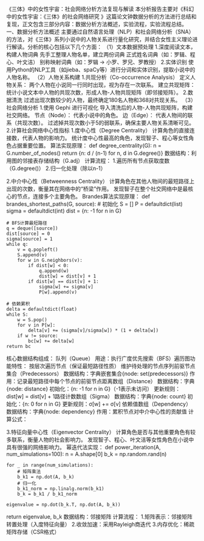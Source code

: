 《三体》中的女性宇宙：社会网络分析方法复现与解读
本分析报告主要对《科幻中的女性宇宙：《三体》的社会网络研究 》这篇论文钟数据分析的方法进行总结和复现，正文包含三部分内容：数据分析方法概述，实验流程，实验流程总结。
一、数据分析方法概述
主要通过自然语言处理（NLP）和社会网络分析（SNA）的方法，对《三体》系列小说中的人物关系进行量化研究，并结合女性主义理论进行解读。分析的核心包括以下几个方面：
（1）文本数据预处理
1.深度阅读文本，构建人物词典
先手工整理人物名单，建立两份词典
正式姓名词典（如：罗辑、程心、叶文洁）
别称映射词典（如：罗辑 -> 小罗、罗兄、罗教授）
2.实体识别
使用Python的NLP工具（如jieba、spaCy等）进行分词和实体识别，提取小说中的人物名称。
（2）人物关系构建
1.共现分析（Co-occurrence Analysis）
定义人物关系： 两个人物在小说同一行同时出现，视为存在一次联系。
建立共现矩阵： 统计小说文本中人物的共现次数，形成人物-人物共现矩阵（即邻接矩阵）。
2.数据清洗
过滤出现次数较少的人物，最终确定180名人物和368对共现关系。
（3）社会网络分析
1.使用 Gephi 进行可视化
导入清洗后的人物-人物共现矩阵，构建社交网络。
节点（Node）： 代表小说中的角色。
边（Edge）： 代表人物间的联系（共现次数）。
过滤掉共现次数小于5的弱联系，确保主要人物关系清晰可见。
2.计算社会网络中心性指标
1.度中心性（Degree Centrality）
计算角色的直接连接数，代表人物的影响力。
统计度中心性最高的角色，发现智子、程心等女性角色占据重要位置。
算法实现原理：
 def degree_centrality(G):
    n = G.number_of_nodes()
    return {n: d / (n-1) for n, d in G.degree()}
数据结构：利用图的邻接表存储结构（G.adj）
计算流程：
1.遍历所有节点获取度数（G.degree()）
2.归一化处理（除以n-1）

2.中介中心性（Betweenness Centrality）
计算角色在其他人物间的最短路径上出现的次数，衡量其在网络中的“桥梁”作用。
发现智子在整个社交网络中是最核心的节点，连接多个主要角色。
Brandes算法实现原理：
def brandes_shortest_paths(G, source):
    # 初始化
    S = []
    P = defaultdict(list)
    sigma = defaultdict(int)
    dist = {n: -1 for n in G}
    
    # BFS计算最短路径
    q = deque([source])
    dist[source] = 0
    sigma[source] = 1
    while q:
        v = q.popleft()
        S.append(v)
        for w in G.neighbors(v):
            if dist[w] < 0:
                q.append(w)
                dist[w] = dist[v] + 1
            if dist[w] == dist[v] + 1:
                sigma[w] += sigma[v]
                P[w].append(v)
    
    # 依赖累积
    delta = defaultdict(float)
    while S:
        w = S.pop()
        for v in P[w]:
            delta[v] += (sigma[v]/sigma[w]) * (1 + delta[w])
        if w != source:
            bc[w] += delta[w]
    return bc
核心数据结构组成：
​​队列（Queue）​​
​​用途：执行广度优先搜索（BFS）遍历图
​​功能特性：
按层次遍历节点（保证最短路径性质）
维护待处理的节点序列
​​前驱节点集合（Predecessors）​​
​​数据结构：字典嵌套集合{node: set(predecessors)}
​​作用：记录最短路径中每个节点的前驱节点
​​距离数组（Distance）​​
​​数据结构：字典{node: distance}
​​初始化：{n: -1 for n in G}（-1表示未访问）
​​更新规则：dist[w] = dist[v] + 1
​​路径计数数组（Sigma）​​
​​数据结构：字典{node: count}
​​初始化：{n: 0 for n in G}
​​更新规则：σ[w] += σ[v]
​​依赖值数组（Dependency）​​
​​数据结构：字典{node: dependency}
​​作用：累积节点对中介中心性的贡献值
​​计算公式：

3.特征向量中心性（Eigenvector Centrality）
计算角色是否与其他重要角色有较多联系，衡量人物的社会影响力。
发现智子、程心、叶文洁等女性角色在小说中具有很强的网络影响力。
幂迭代法实现：
def power_iteration(A, num_simulations=100):
    n = A.shape[0]
    b_k = np.random.rand(n)
    
    for _ in range(num_simulations):
        # 矩阵乘法
        b_k1 = np.dot(A, b_k)
        # 归一化
        b_k1_norm = np.linalg.norm(b_k1)
        b_k = b_k1 / b_k1_norm
    
    eigenvalue = np.dot(b_k.T, np.dot(A, b_k))
return eigenvalue, b_k
数据结构：邻接矩阵
计算流程：
1.​​矩阵表示​​：邻接矩阵转置处理（入度特征向量）
2.​​收敛加速​​：采用Rayleigh商迭代
3.​​内存优化​​：稀疏矩阵存储（CSR格式）
